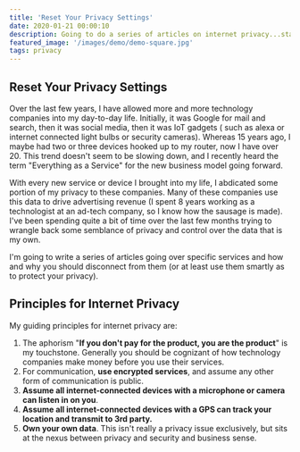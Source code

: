 ```yaml
---
title: 'Reset Your Privacy Settings'
date: 2020-01-21 00:00:10
description: Going to do a series of articles on internet privacy...starting here 
featured_image: '/images/demo/demo-square.jpg' 
tags: privacy
---
```


## Reset Your Privacy Settings

Over the last few years, I have allowed more and more technology companies into my day-to-day life.
Initially, it was Google for mail and search, then it was social media, then it was IoT gadgets (
such as alexa or internet connected light bulbs or security cameras). Whereas 15 years ago, I maybe
had two or three devices hooked up to my router, now I have over 20. This trend doesn't seem to be
slowing down, and I recently heard the term "Everything as a Service" for the new business model
going forward.

With every new service or device I brought into my life, I abdicated some portion of my privacy to
these companies. Many of these companies use this data to drive advertising revenue (I spent 8 years
working as a technologist at an ad-tech company, so I know how the sausage is made). I've been
spending quite a bit of time over the last few months trying to wrangle back some semblance of
privacy and control over the data that is my own.

I'm going to write a series of articles going over specific services and how and why you should
disconnect from them (or at least use them smartly as to protect your privacy).

## Principles for Internet Privacy

My guiding principles for internet privacy are:

1. The aphorism "**If you don't pay for the product, you are the product**" is my touchstone. Generally
   you should be cognizant of how technology companies make money before you use their services.
2. For communication, **use encrypted services**, and assume any other form of communication is public.
3. **Assume all internet-connected devices with a microphone or camera can listen in on you**.
4. **Assume all internet-connected devices with a GPS can track your location and transmit to 3rd
   party.**
5. **Own your own data**. This isn't really a privacy issue exclusively, but sits at the nexus between
   privacy and security and business sense.
